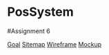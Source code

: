 # PosSystem

#Assignment 6 

[Goal](https://docs.google.com/document/d/1FO6VvPF2q_TLv7B1mspeGp9gB3tdg1phsU_d-LMSMGk/edit?usp=sharing)
[Sitemap](https://www.gloomaps.com/RHY3v3vNrY)
[Wireframe](https://drive.google.com/file/d/132737DmnAG4zG2j5KBbfQCoTgNi_PQ6Q/view?usp=drive_link)
[Mockup](https://www.figma.com/design/q9GSB7gVYyITN5Ohxp29h0/pos?node-id=0-1&t=kd1GBHiB8eKTJSa5-1)